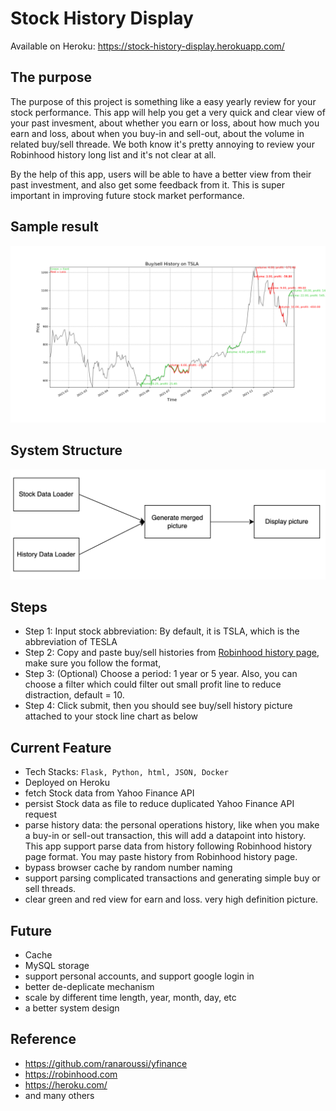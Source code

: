 # Stock History Display

Available on Heroku: https://stock-history-display.herokuapp.com/

## The purpose
The purpose of this project is something like a easy yearly review for your stock performance. This app will help you get a very quick and clear view of your past invesment, about whether you earn or loss, about how much you earn and loss, about when you buy-in and sell-out, about the volume in related buy/sell threade. We both know it's pretty annoying to review your Robinhood history long list and it's not clear at all.

By the help of this app, users will be able to have a better view from their past investment, and also get some feedback from it. This is super important in improving future stock market performance. 

## Sample result
![](static/TSLA_1y_result.png)

## System Structure
![](static/sd.png)

## Steps
- Step 1: Input stock abbreviation: By default, it is TSLA, which is the abbreviation of TESLA
- Step 2: Copy and paste buy/sell histories from [Robinhood history page](https://robinhood.com/history/e39ed23a-7bd1-4587-b060-71988d9ef483), make sure you follow the format, 
- Step 3: (Optional) Choose a period: 1 year or 5 year. Also, you can choose a filter which could filter out small profit line to reduce distraction, default = 10.
- Step 4: Click submit, then you should see buy/sell history picture attached to your stock line chart as below

## Current Feature
- Tech Stacks: `Flask, Python, html, JSON, Docker`
- Deployed on Heroku
- fetch Stock data from Yahoo Finance API
- persist Stock data as file to reduce duplicated Yahoo Finance API request 
- parse history data: the personal operations history, like when you make a buy-in or sell-out transaction, this will add a datapoint into history. This app support parse data from history following Robinhood history page format. You may paste history from Robinhood history page.
- bypass browser cache by random number naming
- support parsing complicated transactions and generating simple buy or sell threads. 
- clear green and red view for earn and loss. very high definition picture.


## Future
- Cache
- MySQL storage
- support personal accounts, and support google login in
- better de-deplicate mechanism
- scale by different time length, year, month, day, etc
- a better system design


## Reference
- https://github.com/ranaroussi/yfinance
- https://robinhood.com
- https://heroku.com/
- and many others
